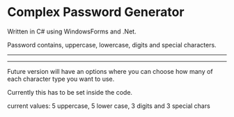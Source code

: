 ﻿Complex Password Generator
==========================

Written in C# using WindowsForms and .Net.

Password contains, uppercase, lowercase, digits and special characters.


----------




----------


Future version will have an options where you can choose how many of each character type you want to use.

Currently this has to be set inside the code.

current values: 5 uppercase, 5 lower case, 3 digits and 3 special chars
